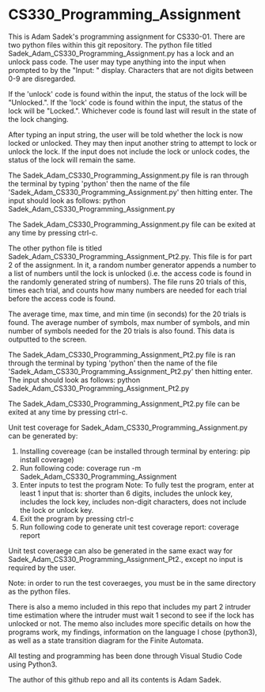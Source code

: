 # CS330_Programming_Assignment

This is Adam Sadek's programming assignment for CS330-01. There are two python files within this git repository. The python file titled Sadek_Adam_CS330_Programming_Assignment.py has a lock and an unlock pass code. The user may type anything into the input when prompted to by the "Input: " display. Characters that are not digits between 0-9 are disregarded. 

If the 'unlock' code is found within the input, the status of the lock will be "Unlocked.". If the 'lock' code is found within the input, the status of the lock will be "Locked.". Whichever code is found last will result in the state of the lock changing.

After typing an input string, the user will be told whether the lock is now locked or unlocked. They may then input another string to attempt to lock or unlock the lock. If the input does not include the lock or unlock codes, the status of the lock will remain the same.

The Sadek_Adam_CS330_Programming_Assignment.py file is ran through the terminal by typing 'python' then the name of the file 'Sadek_Adam_CS330_Programming_Assignment.py' then hitting enter. The input should look as follows:
python Sadek_Adam_CS330_Programming_Assignment.py

The Sadek_Adam_CS330_Programming_Assignment.py file can be exited at any time by pressing ctrl-c. 

The other python file is titled Sadek_Adam_CS330_Programming_Assignment_Pt2.py. This file is for part 2 of the assignment. In it, a random number generator appends a number to a list of numbers until the lock is unlocked (i.e. the access code is found in the randomly generated string of numbers). The file runs 20 trials of this, times each trial, and counts how many numbers are needed for each trial before the access code is found. 

The average time, max time, and min time (in seconds) for the 20 trials is found. The average number of symbols, max number of symbols, and min number of symbols needed for the 20 trials is also found. This data is outputted to the screen. 

The Sadek_Adam_CS330_Programming_Assignment_Pt2.py file is ran through the terminal by typing 'python' then the name of the file 'Sadek_Adam_CS330_Programming_Assignment_Pt2.py' then hitting enter. The input should look as follows:
python Sadek_Adam_CS330_Programming_Assignment_Pt2.py

The Sadek_Adam_CS330_Programming_Assignment_Pt2.py file can be exited at any time by pressing ctrl-c.

Unit test coverage for Sadek_Adam_CS330_Programming_Assignment.py can be generated by:
1) Installing covereage (can be installed through terminal by entering: pip install coverage) 
2) Run following code: coverage run -m Sadek_Adam_CS330_Programming_Assignment
3) Enter inputs to test the program
      Note: To fully test the program, enter at least 1 input that is: shorter than 6 digits, includes the unlock key, includes the lock key, includes non-digit characters, does not include the lock or unlock key.
4) Exit the program by pressing ctrl-c
5) Run following code to generate unit test coverage report: coverage report

Unit test coveraege can also be generated in the same exact way for Sadek_Adam_CS330_Programming_Assignment_Pt2., except no input is required by the user.

Note: in order to run the test coveraeges, you must be in the same directory as the python files.

There is also a memo included in this repo that includes my part 2 intruder time estimation where the intruder must wait 1 second to see if the lock has unlocked or not. The memo also includes more specific details on how the programs work, my findings, information on the language I chose (python3), as well as a state transition diagram for the Finite Automata.

All testing and programming has been done through Visual Studio Code using Python3.

The author of this github repo and all its contents is Adam Sadek.
